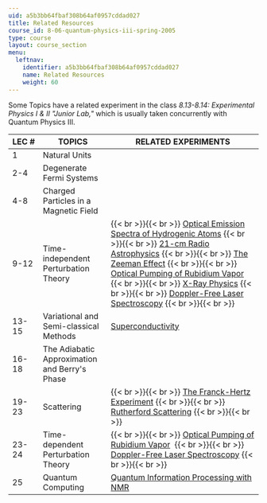 ```yaml
---
uid: a5b3bb64fbaf308b64af0957cddad027
title: Related Resources
course_id: 8-06-quantum-physics-iii-spring-2005
type: course
layout: course_section
menu:
  leftnav:
    identifier: a5b3bb64fbaf308b64af0957cddad027
    name: Related Resources
    weight: 60
---
```


Some Topics have a related experiment in the class _8.13-8.14: Experimental Physics I & II "Junior Lab,"_ which is usually taken concurrently with Quantum Physics III.

| LEC # | TOPICS | RELATED EXPERIMENTS |
| --- | --- | --- |
| 1 | Natural Units | &nbsp; |
| 2-4 | Degenerate Fermi Systems | &nbsp; |
| 4-8 | Charged Particles in a Magnetic Field | &nbsp; |
| 9-12 | Time-independent Perturbation Theory |  {{< br >}}{{< br >}} [Optical Emission Spectra of Hydrogenic Atoms](/courses/8-13-14-experimental-physics-i-ii-junior-lab-fall-2007-spring-2008/sections/labs/lab11) {{< br >}}{{< br >}} [21-cm Radio Astrophysics](/courses/8-13-14-experimental-physics-i-ii-junior-lab-fall-2007-spring-2008/sections/labs/lab15) {{< br >}}{{< br >}} [The Zeeman Effect](/courses/8-13-14-experimental-physics-i-ii-junior-lab-fall-2007-spring-2008/sections/labs/lab16) {{< br >}}{{< br >}} [Optical Pumping of Rubidium Vapor](/courses/8-13-14-experimental-physics-i-ii-junior-lab-fall-2007-spring-2008/sections/labs/lab17) {{< br >}}{{< br >}} [X-Ray Physics](/courses/8-13-14-experimental-physics-i-ii-junior-lab-fall-2007-spring-2008/sections/labs/lab19) {{< br >}}{{< br >}} [Doppler-Free Laser Spectroscopy](/courses/8-13-14-experimental-physics-i-ii-junior-lab-fall-2007-spring-2008/sections/labs/lab21) {{< br >}}{{< br >}}  |
| 13-15 | Variational and Semi-classical Methods | [Superconductivity](/courses/8-13-14-experimental-physics-i-ii-junior-lab-fall-2007-spring-2008/sections/labs/lab20) |
| 16-18 | The Adiabatic Approximation and Berry's Phase | &nbsp; |
| 19-23 | Scattering |  {{< br >}}{{< br >}} [The Franck-Hertz Experiment](/courses/8-13-14-experimental-physics-i-ii-junior-lab-fall-2007-spring-2008/sections/labs/lab6) {{< br >}}{{< br >}} [Rutherford Scattering](/courses/8-13-14-experimental-physics-i-ii-junior-lab-fall-2007-spring-2008/sections/labs/lab10) {{< br >}}{{< br >}}  |
| 23-24 | Time-dependent Perturbation Theory |  {{< br >}}{{< br >}} [Optical Pumping of Rubidium Vapor](/courses/8-13-14-experimental-physics-i-ii-junior-lab-fall-2007-spring-2008/sections/labs/lab17)  {{< br >}}{{< br >}} [Doppler-Free Laser Spectroscopy](/courses/8-13-14-experimental-physics-i-ii-junior-lab-fall-2007-spring-2008/sections/labs/lab21) {{< br >}}{{< br >}}  |
| 25 | Quantum Computing | [Quantum Information Processing with NMR](/courses/8-13-14-experimental-physics-i-ii-junior-lab-fall-2007-spring-2008/sections/labs/lab22)